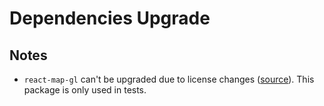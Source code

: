 # Dependencies Upgrade

## Notes

- `react-map-gl` can't be upgraded due to license changes ([source](https://github.com/visgl/react-map-gl/blob/v6.0.0/docs/get-started/mapbox-tokens.md)). This package is only used in tests.
